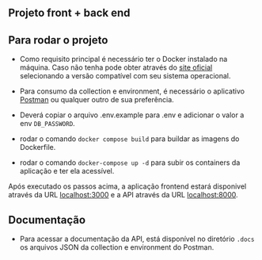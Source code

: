 ## Projeto front + back end

## Para rodar o projeto

- Como requisito principal é necessário ter o Docker instalado na máquina. Caso não tenha pode obter através do [site oficial](https://docs.docker.com/desktop/install/) selecionando a versão compatível com seu sistema operacional.

- Para consumo da collection e environment, é necessário o aplicativo [Postman](https://www.postman.com/downloads/) ou qualquer outro de sua preferência.

- Deverá copiar o arquivo .env.example para .env e adicionar o valor a env ```DB_PASSWORD```.

- rodar o comando ```docker compose build``` para buildar as imagens do Dockerfile.

- rodar o comando ```docker-compose up -d``` para subir os containers da aplicação e ter ela acessível.

Após executado os passos acima, a aplicação frontend estará disponivel através da URL [localhost:3000](http://localhost:3000) e a API através da URL [localhost:8000](http://localhost:8000).


## Documentação
- Para acessar a documentação da API, está disponível no diretório ```.docs``` os arquivos JSON da collection e environment do Postman.